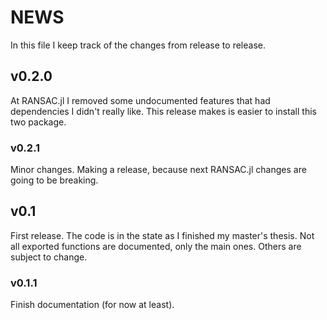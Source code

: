 # NEWS

In this file I keep track of the changes from release to release.

## v0.2.0

At RANSAC.jl I removed some undocumented features that had dependencies I didn't really like.
This release makes is easier to install this two package.

### v0.2.1

Minor changes.
Making a release, because next RANSAC.jl changes are going to be breaking.

## v0.1

First release. The code is in the state as I finished my master's thesis.
Not all exported functions are documented, only the main ones. Others are subject to change.

### v0.1.1

Finish documentation (for now at least).
